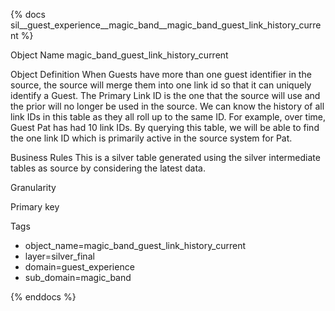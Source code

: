 {% docs sil__guest_experience__magic_band__magic_band_guest_link_history_current %}

Object Name
magic_band_guest_link_history_current

Object Definition
When Guests have more than one guest identifier in the source, the source will merge them into one link id so that it can uniquely identify a Guest.  The Primary Link ID is the one that the source will use and the prior will no longer be used in the source.  We can know the history of all link IDs in this table as they all roll up to the same ID.  For example, over time, Guest Pat has had 10 link IDs.  By querying this table, we will be able to find the one link ID which is primarily active in the source system for Pat.

Business Rules
This is a silver table generated using the silver intermediate tables as source by considering the latest data.

Granularity

Primary key

Tags
- object_name=magic_band_guest_link_history_current
- layer=silver_final
- domain=guest_experience
- sub_domain=magic_band

{% enddocs %}